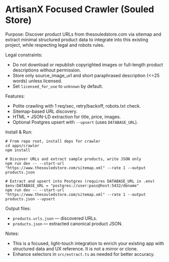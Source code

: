 # ArtisanX Focused Crawler (Souled Store)

Purpose: Discover product URLs from thesouledstore.com via sitemap and extract minimal structured product data to integrate into this existing project, while respecting legal and robots rules.

Legal constraints:
- Do not download or republish copyrighted images or full-length product descriptions without permission.
- Store only source_image_url and short paraphrased description (<=25 words) unless licensed.
- Set `licensed_for_use` to `unknown` by default.

Features:
- Polite crawling with 1 req/sec, retry/backoff, robots.txt check.
- Sitemap-based URL discovery.
- HTML + JSON-LD extraction for title, price, images.
- Optional Postgres upsert with `--upsert` (uses `DATABASE_URL`).

Install & Run:

```pwsh
# From repo root, install deps for crawler
cd apps/crawler
npm install

# Discover URLs and extract sample products, write JSON only
npm run dev -- --start-url "https://www.thesouledstore.com/sitemap.xml" --rate 1 --output products.json

# Extract and upsert into Postgres (requires DATABASE_URL in .env)
$env:DATABASE_URL = "postgres://user:pass@host:5432/dbname"
npm run dev -- --start-url "https://www.thesouledstore.com/sitemap.xml" --rate 1 --output products.json --upsert
```

Output files:
- `products.urls.json` — discovered URLs.
- `products.json` — extracted canonical product JSON.

Notes:
- This is a focused, light-touch integration to enrich your existing app with structured data and UX reference. It is not a mirror or clone.
- Enhance selectors in `src/extract.ts` as needed for better accuracy.
